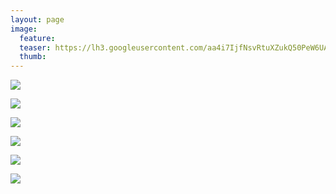 ```yaml
---
layout: page
image:
  feature:
  teaser: https://lh3.googleusercontent.com/aa4i7IjfNsvRtuXZukQ50PeW6UAVn1GbTJtcFgGbvBg=w245
  thumb:
---
```


[![](https://lh3.googleusercontent.com/WQpQr7CJuCJyUzBA9ANaJdV31KibJ19JN8CzXQ5_Ivw=w800)](https://lh3.googleusercontent.com/WQpQr7CJuCJyUzBA9ANaJdV31KibJ19JN8CzXQ5_Ivw=s0)

[![](https://lh3.googleusercontent.com/_gIA4D2Ss4pqObTSSkIOO3yQuioF2F1nmFg4-RfhA-o=w800)](https://lh3.googleusercontent.com/_gIA4D2Ss4pqObTSSkIOO3yQuioF2F1nmFg4-RfhA-o=s0)

[![](https://lh3.googleusercontent.com/SKveoq7kibCnDWniy4-z5ssc_NyfMhyf4HsyOfvn6fQ=w800)](https://lh3.googleusercontent.com/SKveoq7kibCnDWniy4-z5ssc_NyfMhyf4HsyOfvn6fQ=s0)

[![](https://lh3.googleusercontent.com/naB2cfeB_SjUcN9mfwFdC4RFOlgmc_H3wdVug9anzKQ=w800)](https://lh3.googleusercontent.com/naB2cfeB_SjUcN9mfwFdC4RFOlgmc_H3wdVug9anzKQ=s0)

[![](https://lh3.googleusercontent.com/cMbsaWJb-zzqywXiKJCjvdC6BF6JfQoyCx1bOrvI2yo=w800)](https://lh3.googleusercontent.com/cMbsaWJb-zzqywXiKJCjvdC6BF6JfQoyCx1bOrvI2yo=s0)

[![](https://lh3.googleusercontent.com/_e0WFkslHJMoOJ_Cs7gxNGHSwft1HmMFG_IHQfdw12k=w800)](https://lh3.googleusercontent.com/_e0WFkslHJMoOJ_Cs7gxNGHSwft1HmMFG_IHQfdw12k=s0)
